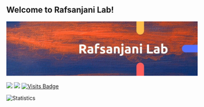 ## Welcome to Rafsanjani Lab!
<!--
[![Website](https://img.shields.io/website?label=rafsanjani.pythonanywhere.com&style=for-the-badge&url=http://rafsanjani.pythonanywhere.com/)](http://rafsanjani.pythonanywhere.com/)
[![Twitter Follow](https://img.shields.io/twitter/follow/rafsanjaniLab?color=1DA1F2&logo=twitter&style=for-the-badge)](https://twitter.com/rafsanjaniLab)
-->
![Rafsanjani Lab](https://github.com/mrzResearchArena/mrzResearchArena/blob/master/lab.jpg)

<!-- [<img src="https://img.shields.io/badge/linkedin-%230077B5.svg?&style=for-the-badge&logo=linkedin&logoColor=white&color=black" />](https://www.linkedin.com/in/rafsanjaniLab/) -->

<p align = "center">

[<img src="https://img.shields.io/badge/twitter-%231DA1F2.svg?&style=for-the-badge&logo=twitter&logoColor=white&color=black" />](https://twitter.com/RafsanjaniLab/)
[<img src ="https://img.shields.io/badge/Website-%23.svg?&style=for-the-badge&logo=&logoColor=white%22&color=black">](http://rafsanjani.pythonanywhere.com/)
[![Visits Badge](https://badges.pufler.dev/visits/mrzresearcharena/mrzresearcharena?style=for-the-badge&color=black)](https://github.com/mrzresearcharena/mrzresearcharena)

</p>

<!-- [<img src="https://img.shields.io/badge/medium-%2312100E.svg?&style=for-the-badge&logo=medium&logoColor=white&color=black" />](https://medium.com/@rafsanjaniLab/) -->

<!-- Github Stats -->
![Statistics](https://github-readme-stats.vercel.app/api?username=mrzResearchArena&show_icons=true&hide_border=true)

<!--
**mrzResearchArena/mrzResearchArena** is a ✨ _special_ ✨ repository because its `README.md` (this file) appears on your GitHub profile.

Here are some ideas to get you started:

- 🔭 I’m currently working on ...
- 🌱 I’m currently learning ...
- 👯 I’m looking to collaborate on ...
- 🤔 I’m looking for help with ...
- 💬 Ask me about ...
- 📫 How to reach me: ...
- 😄 Pronouns: ...
- ⚡ Fun fact: ...
-->
